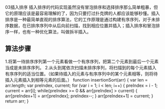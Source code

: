 03插入排序
插入排序的代码实现虽然没有冒泡排序和选择排序那么简单粗暴，但它的原理应该是最容易理解的了，因为只要打过扑克牌的人都应该能够秒懂。插入排序是一种最简单直观的排序算法，它的工作原理是通过构建有序序列，对于未排序数据，在已排序序列中从后向前扫描，找到相应位置并插入；插入排序和冒泡排序一样，也有一种优化算法，叫做拆半插入。
## 算法步骤
1.将第一待排序序列第一个元素看做一个有序序列，把第二个元素到最后一个元素当成是未排序序列。
2.从头到尾依次扫描未排序序列，将扫描到的每个元素插入有序序列的适当位置。（如果待插入的元素与有序序列中的某个元素相等，则将待插入元素插入到相等元素的后面。）
	function insertionSort(arr) {
	    var len = arr.length;
	    var preIndex, current;
	    for (var i = 1; i < len; i++) {
	        preIndex = i - 1;
	        current = arr[i];
	        while(preIndex >= 0 && arr[preIndex] > current) {
	            arr[preIndex+1] = arr[preIndex];
	            preIndex--;
	        }
	        arr[preIndex+1] = current;
	    }
	    return arr;
	}


